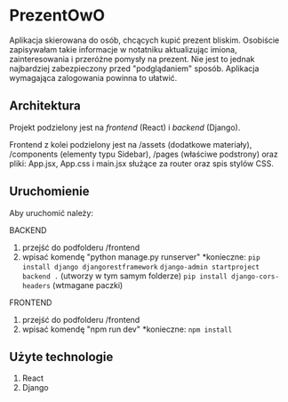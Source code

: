 
# PrezentOwO

Aplikacja skierowana do osób, chcących kupić prezent bliskim. Osobiście zapisywałam takie informacje w notatniku aktualizując imiona, zainteresowania i przeróżne pomysły na prezent. Nie jest to jednak najbardziej zabezpieczony przed "podglądaniem" sposób. Aplikacja wymagająca zalogowania powinna to ułatwić.


## Architektura
Projekt podzielony jest na *frontend* (React) i *backend* (Django).

Frontend z kolei podzielony jest na /assets (dodatkowe materiały), /components (elementy typu Sidebar), /pages (właściwe podstrony) oraz pliki: App.jsx, App.css i main.jsx służące za router oraz spis stylów CSS.


## Uruchomienie
Aby uruchomić należy:

BACKEND
1. przejść do podfolderu /frontend
2. wpisać komendę "python manage.py runserver"
*konieczne:
`pip install django djangorestframework`
`django-admin startproject backend .`  (utworzy w tym samym folderze)
`pip install django-cors-headers`  (wtmagane paczki)


FRONTEND
1. przejść do podfolderu /frontend
2. wpisać komendę "npm run dev"
*konieczne: `npm install`


## Użyte technologie
1. React
2. Django